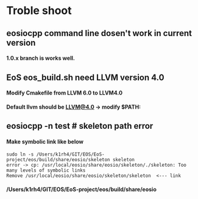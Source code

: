 # Troble shoot

## eosiocpp command line dosen't work in current version 
#### 1.0.x branch is works well.



## EoS eos_build.sh need LLVM version 4.0
#### Modify Cmakefile from LLVM 6.0 to LLVM4.0 
#### Default llvm should be LLVM@4.0  -> modify $PATH:


## eosiocpp -n test  # skeleton path error 

#### Make symbolic link like below 
```
sudo ln -s /Users/k1rh4/GIT/EOS/EoS-project/eos/build/share/eosio/skeleton skeleton
error -> cp: /usr/local/eosio/share/eosio/skeleton/./skeleton: Too many levels of symbolic links
Remove /usr/local/eosio/share/eosio/skeleton/skeleton  <--- link
```
 
#### /Users/k1rh4/GIT/EOS/EoS-project/eos/build/share/eosio 
